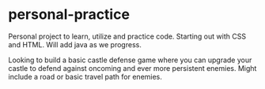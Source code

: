 # personal-practice
Personal project to learn, utilize and practice code. 
Starting out with CSS and HTML.
Will add java as we progress. 

Looking to build a basic castle defense game where you can upgrade your castle to defend against oncoming and ever more persistent enemies. Might include a road or basic travel path for enemies. 